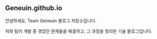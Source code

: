 ## Geneuin.github.io

안녕하세요, Team Geneuin 블로그 저장소입니다. 

저희 팀이 개발 중 겪었던 문제들을 해결하고, 그 과정을 정리한 기술 블로그입니다. 
